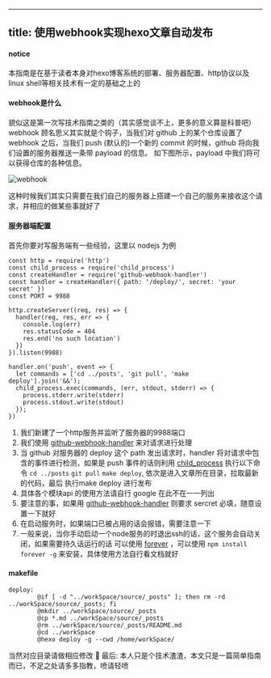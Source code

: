 ----
title: 使用webhook实现hexo文章自动发布
----

#### notice
本指南是在基于读者本身对hexo博客系统的部署、服务器配置、http协议以及linux shell等相关技术有一定的基础之上的

#### webhook是什么
貌似这是第一次写技术指南之类的（其实感觉谈不上，更多的意义算是科普吧）
webhook 顾名思义其实就是个钩子，当我们对 github 上的某个仓库设置了 webhook 之后，当我们 push (默认的)一个新的 commit 的时候，github 将向我们设置的服务器推送一条带 payload 的信息。
如下图所示，payload 中我们将可以获得仓库的各种信息。

![webhook](https://ws2.sinaimg.cn/large/005ZGW1Jjw1f74v0bg5hkj315a12itg3.jpg)

这种时候我们其实只需要在我们自己的服务器上搭建一个自己的服务来接收这个请求，并相应的做某些事就好了

#### 服务器端配置
首先你要对写服务端有一些经验，这里以 nodejs 为例

```
const http = require('http')
const child_process = require('child_process')
const createHandler = require('github-webhook-handler')
const handler = createHandler({ path: '/deploy/', secret: 'your secret' })
const PORT = 9988

http.createServer((req, res) => {
  handler(req, res, err => {
    console.log(err)
    res.statusCode = 404
    res.end('no such location')
  })
}).listen(9988)

handler.on('push', event => {
  let commands = ['cd ../posts', 'git pull', 'make deploy'].join('&&');
  child_process.exec(commands, (err, stdout, stderr) => {
    process.stderr.write(stderr)
    process.stdout.write(stdout)
  });
})
```
1. 我们新建了一个http服务并监听了服务器的9988端口
2. 我们使用 [github-webhook-handler](https://www.npmjs.com/package/github-webhook-handler) 来对请求进行处理
3. 当 github 对服务器的 deploy 这个 path 发出请求时，handler 将对请求中包含的事件进行检测，如果是 push 事件的话则利用 [child_process](https://nodejs.org/api/child_process.html) 执行以下命令 `cd ../posts` `git pull` `make deploy`, 依次是进入文章所在目录，拉取最新的代码，最后 执行make deploy 进行发布
4. 具体各个模块api 的使用方法请自行 google 在此不在一一列出
5. 要注意的事，如果用 [github-webhook-handler](https://www.npmjs.com/package/github-webhook-handler) 则要求 sercret 必填，随意设置一下就好
6. 在启动服务时，如果端口已被占用的话会报错，需要注意一下
7. 一般来说，当你手动启动一个node服务的时退出ssh的话，这个服务会自动关闭，如果需要持久话运行的话 可以使用 [forever](https://www.npmjs.com/package/forever) ，可以使用 `npm install forever -g` 来安装，具体使用方法自行看文档就好

#### makefile

```
deploy:
        @if [ -d "../workSpace/source/_posts" ]; then rm -rd ../workSpace/source/_posts; fi
        @mkdir ../workSpace/source/_posts
        @cp *.md ../workSpace/source/_posts
        @rm ../workSpace/source/_posts/README.md
        @cd ../workSpace
        @hexo deploy -g --cwd /home/workSpace/
```

当然对应目录请做相应修改 👻
最后: 本人只是个技术渣渣，本文只是一篇简单指南而已，不足之处请多多指教，喷请轻喷
